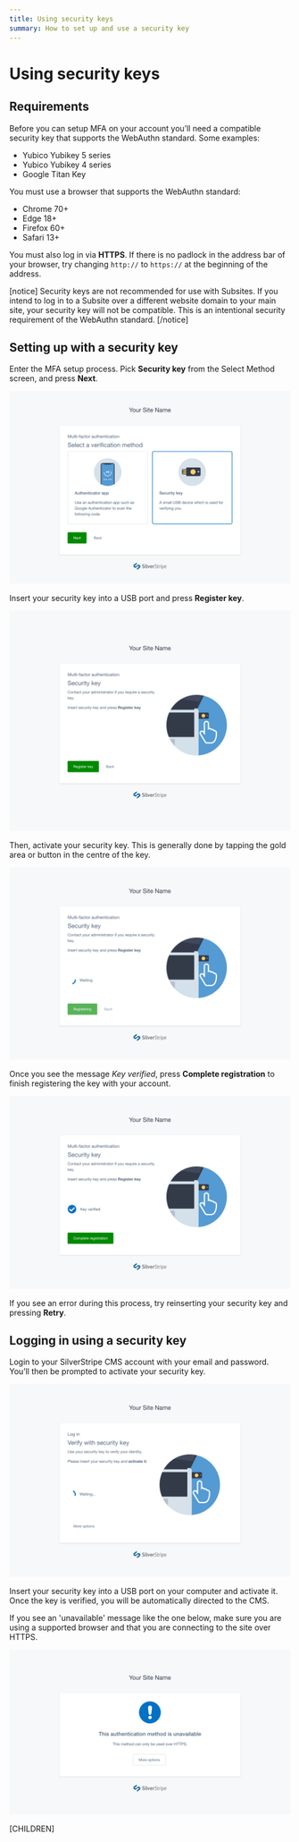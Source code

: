 ```yaml
---
title: Using security keys
summary: How to set up and use a security key
---
```


# Using security keys

## Requirements

Before you can setup MFA on your account you’ll need a compatible security key
that supports the WebAuthn standard. Some examples:

- Yubico Yubikey 5 series
- Yubico Yubikey 4 series
- Google Titan Key

You must use a browser that supports the WebAuthn standard:

- Chrome 70+
- Edge 18+
- Firefox 60+
- Safari 13+

You must also log in via **HTTPS**. If there is no padlock in the address bar
of your browser, try changing `http://` to `https://` at the beginning of the
address.

[notice]
Security keys are not recommended for use with Subsites. If you intend to log in to a Subsite over a different website domain to your main site, your security key will not be compatible. This is an intentional security requirement of the WebAuthn standard.
[/notice]

## Setting up with a security key

Enter the MFA setup process. Pick **Security key** from the Select Method
screen, and press **Next**.

![A screenshot of a user selecting the Security key option in the Select Method step of the MFA setup flow](../_images/01-03-1-security-key-selected.png)

Insert your security key into a USB port and press **Register key**.

![A screenshot of a user being prompted to insert their security key in the Security key setup flow](../_images/01-03-2-security-key-setup.png)

Then, activate your security key. This is generally done by tapping the gold
area or button in the centre of the key.

![A screenshot of the Security key setup flow waiting for the security key to be activated](../_images/01-03-3-security-key-progress.png)

Once you see the message _Key verified_, press **Complete registration** to
finish registering the key with your account.

![A screenshot of a successful security key verification in the Security key setup flow](../_images/01-03-4-security-key-verified.png)

If you see an error during this process, try reinserting your security key and
pressing **Retry**.

## Logging in using a security key

Login to your SilverStripe CMS account with your email and password. You’ll then
be prompted to activate your security key.

![A screenshot of a user being prompted to activate their security key during login](../_images/01-03-5-security-key-login.png)

Insert your security key into a USB port on your computer and activate it. Once
the key is verified, you will be automatically directed to the CMS.

If you see an 'unavailable' message like the one below, make sure you are using
a supported browser and that you are connecting to the site over HTTPS.

![A screenshot of a 'method unavailable' error message when a user attempts to log in over the insecure HTTP protocol](../_images/01-03-6-security-key-unavailable.png)

[CHILDREN]